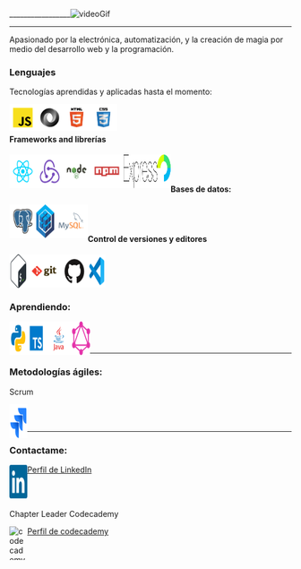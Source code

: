 
_________________![videoGif](https://user-images.githubusercontent.com/75439239/116317943-a705f900-a779-11eb-9811-82b40ed9973b.gif)


*************************************************************************************************************************************************************
<p>Apasionado por la electrónica, automatización, y la creación de magia por medio del desarrollo web y la programación.</p>

<h3>Lenguajes</h3>
<p>Tecnologías aprendidas y aplicadas hasta el momento:</p>

<a href="https://developer.mozilla.org/en-US/docs/Web/JavaScript"><img alt="Javascript" src="https://raw.githubusercontent.com/triciopa/triciopa/main/logos/languages/javascript.svg" align="left" height="48" width="48" title="javascript"></a>
<a href="https://developer.mozilla.org/en-US/docs/Web/JavaScript/Reference/Global_Objects/JSON"><img alt="Javascript" src="https://raw.githubusercontent.com/triciopa/triciopa/main/logos/others/json.svg" align="left" height="48" width="48" ></a>
<a href="https://www.w3schools.com/html/default.asp"><img alt="HTML5" src="https://raw.githubusercontent.com/triciopa/triciopa/main/logos/others/html.svg" align="left" height="48" width="48" title="HTML5" ></a>
<a href="https://css-tricks.com/"><img alt="CSS3" src="https://raw.githubusercontent.com/triciopa/triciopa/main/logos/others/css.svg" align="left" height="48" width="48" ></a>
<br/><br/>

<h4>Frameworks and librerías</h4>
<a href="https://reactjs.org/docs/hello-world.html"><img alt="React" src="https://raw.githubusercontent.com/triciopa/triciopa/main/logos/frameworks/react.svg" align="left" height="60" width="48" ></a>
<a href="https://redux.js.org/tutorials/essentials/part-1-overview-concepts"><img title="redux" alt="Redux" src="https://raw.githubusercontent.com/triciopa/triciopa/main/logos/frameworks/redux.svg" align="left" height="60" width="48" ></a>
<a href="https://nodejs.org/dist/latest-v14.x/docs/api/"><img alt="Node" src="https://raw.githubusercontent.com/triciopa/triciopa/main/logos/frameworks/nodejs.svg" align="left" height="60" width="48" title="Node"></a>
<a href="https://www.npmjs.com/"><img title="NPM" alt="NPM" src="https://raw.githubusercontent.com/triciopa/triciopa/main/logos/others/npm.svg" align="left" height="60" width="60" ></a>
<a href="https://expressjs.com/en/5x/api.html"><img title="Express" alt="Express" src="https://raw.githubusercontent.com/triciopa/triciopa/main/logos/frameworks/expressjs2.svg"  align="left" height="60" width="60" ></a>
<a href="http://www.passportjs.org/docs/"><img title="passport" alt="Passport" src="https://raw.githubusercontent.com/triciopa/triciopa/main/logos/frameworks/passportjs.svg"  align="left" height="60" width="24" ></a>
<br/><br/>

<h4>Bases de datos: </h4>
<a href="https://www.postgresql.org/docs/13/index.html"><img title="PostgreSQL" alt="PostgreSQL" src="https://raw.githubusercontent.com/triciopa/triciopa/main/logos/databases/postgresql.svg" align="left" height="60" width="48" ></a>
<a href="https://sequelize.org/master/"><img title="Sequelize" alt="Sequelize" src="https://github.com/triciopa/triciopa/blob/main/logos/databases/sequelize.svg" align="left" height="60" width="32" ></a>
<a href="https://dev.mysql.com/doc/"><img title="MySQL" alt="MySQL" src="https://raw.githubusercontent.com/triciopa/triciopa/main/logos/databases/mysql.svg" align="left" height="60" width="60" ></a>
<br/><br/>

<h4>Control de versiones y editores</h4>
<a href="https://devdocs.io/bash/" target="_blank"><img title="Bash" alt="Bash" src="https://raw.githubusercontent.com/triciopa/triciopa/main/logos/languages/bash.svg" align="left" height="60" width="32" ></a>
<a href="https://git-scm.com/docs/gittutorial" target="_blank"><img title="Git" alt="Git" src="https://raw.githubusercontent.com/triciopa/triciopa/main/logos/others/git.svg" align="left" height="60" width="60" ></a>
<a href="https://docs.github.com/es" target="_blank"><img title="Github" alt="GitHub" src="https://raw.githubusercontent.com/triciopa/triciopa/main/logos/cloud/github.svg" align="left" height="60" width="48"></a>
<a href="https://marketplace.visualstudio.com/" target="_blank"><img title="VScode" alt="VSCode" src="https://raw.githubusercontent.com/triciopa/triciopa/main/logos/editors/vscode.svg" align="left" height="60" width="32"></a>



<br/><br/>
-----------------------------------------------

<h3>Aprendiendo:</p>

<a href="https://docs.python.org/3/"><img title="Python" alt="Python" src="https://raw.githubusercontent.com/triciopa/triciopa/main/logos/languages/python.svg" align="left" height="60" width="32" ></a>
<a href="https://www.typescriptlang.org/"><img title="TypeScript" alt="Typescript" src="https://raw.githubusercontent.com/triciopa/triciopa/main/logos/languages/typescript.svg" align="left" height="60" width="32" ></a>
<a href="https://docs.oracle.com/en/java/"><img title="java" alt="Java" src="https://raw.githubusercontent.com/triciopa/triciopa/main/logos/languages/java.svg" align="left" height="60" width="48" ></a>
<a href="https://graphql.org/learn/"><img title="GraphQL"  alt="GraphQL" src="https://raw.githubusercontent.com/triciopa/triciopa/main/logos/databases/graphql.svg" align="left" height="60" width="32" ></a>

<br/><br/>

-----------------------------------------------
<h3>Metodologías ágiles:</h3>
<p>Scrum</p>


<a href="https://www.atlassian.com/es/software/jira"><img title="Jira"  alt="Jira" src="https://raw.githubusercontent.com/triciopa/triciopa/main/logos/others/jira-1.svg" align="left" height="60" width="32" ></a>

<br/><br/>

-----------------------------------------------
<h3>Contactame:</h3>
<a href="https://www.linkedin.com/in/jonathanandresvasquezvalle/"><img  title="LinkedIn" alt="LinkedIn" src="https://raw.githubusercontent.com/triciopa/triciopa/main/logos/others/linkedin-icon-2.svg" align="left" height="60" width="32" >Perfil de LinkedIn</a>

<br/><br/>

<p>Chapter Leader Codecademy</p>
<a href="https://community.codecademy.com/u/mpfu8n/#/about"><img title="Codecademy" alt="codecademy" src="https://cdn.worldvectorlogo.com/logos/codecademy.svg" align="left" height="60" width="32" title="Chapter Leader">Perfil de codecademy</a>

<br/><br/>
